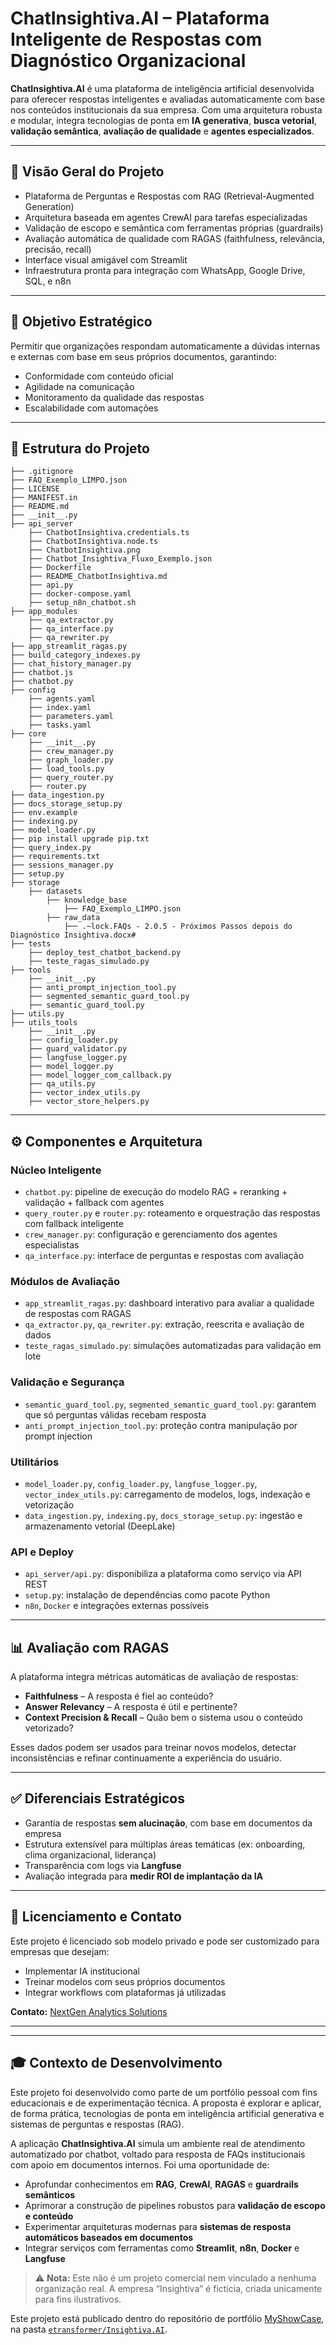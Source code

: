 # ChatInsightiva.AI – Plataforma Inteligente de Respostas com Diagnóstico Organizacional

**ChatInsightiva.AI** é uma plataforma de inteligência artificial desenvolvida para oferecer respostas inteligentes e avaliadas automaticamente com base nos conteúdos institucionais da sua empresa. Com uma arquitetura robusta e modular, integra tecnologias de ponta em **IA generativa**, **busca vetorial**, **validação semântica**, **avaliação de qualidade** e **agentes especializados**.

---

## 🚀 Visão Geral do Projeto

- Plataforma de Perguntas e Respostas com RAG (Retrieval-Augmented Generation)
- Arquitetura baseada em agentes CrewAI para tarefas especializadas
- Validação de escopo e semântica com ferramentas próprias (guardrails)
- Avaliação automática de qualidade com RAGAS (faithfulness, relevância, precisão, recall)
- Interface visual amigável com Streamlit
- Infraestrutura pronta para integração com WhatsApp, Google Drive, SQL, e n8n

---

## 🧠 Objetivo Estratégico

Permitir que organizações respondam automaticamente a dúvidas internas e externas com base em seus próprios documentos, garantindo:

- Conformidade com conteúdo oficial
- Agilidade na comunicação
- Monitoramento da qualidade das respostas
- Escalabilidade com automações

---

## 📁 Estrutura do Projeto

```
├── .gitignore
├── FAQ_Exemplo_LIMPO.json
├── LICENSE
├── MANIFEST.in
├── README.md
├── __init__.py
├── api_server
    ├── ChatbotInsightiva.credentials.ts
    ├── ChatbotInsightiva.node.ts
    ├── ChatbotInsightiva.png
    ├── Chatbot_Insightiva_Fluxo_Exemplo.json
    ├── Dockerfile
    ├── README_ChatbotInsightiva.md
    ├── api.py
    ├── docker-compose.yaml
    ├── setup_n8n_chatbot.sh
├── app_modules
    ├── qa_extractor.py
    ├── qa_interface.py
    ├── qa_rewriter.py
├── app_streamlit_ragas.py
├── build_category_indexes.py
├── chat_history_manager.py
├── chatbot.js
├── chatbot.py
├── config
    ├── agents.yaml
    ├── index.yaml
    ├── parameters.yaml
    ├── tasks.yaml
├── core
    ├── __init__.py
    ├── crew_manager.py
    ├── graph_loader.py
    ├── load_tools.py
    ├── query_router.py
    ├── router.py
├── data_ingestion.py
├── docs_storage_setup.py
├── env.example
├── indexing.py
├── model_loader.py
├── pip install upgrade pip.txt
├── query_index.py
├── requirements.txt
├── sessions_manager.py
├── setup.py
├── storage
    ├── datasets
        ├── knowledge_base
            ├── FAQ_Exemplo_LIMPO.json
        ├── raw_data
            ├── .~lock.FAQs - 2.0.5 - Próximos Passos depois do Diagnóstico Insightiva.docx#
├── tests
    ├── deploy_test_chatbot_backend.py
    ├── teste_ragas_simulado.py
├── tools
    ├── __init__.py
    ├── anti_prompt_injection_tool.py
    ├── segmented_semantic_guard_tool.py
    ├── semantic_guard_tool.py
├── utils.py
├── utils_tools
    ├── __init__.py
    ├── config_loader.py
    ├── guard_validator.py
    ├── langfuse_logger.py
    ├── model_logger.py
    ├── model_logger_com_callback.py
    ├── qa_utils.py
    ├── vector_index_utils.py
    ├── vector_store_helpers.py
```

---

## ⚙️ Componentes e Arquitetura

### Núcleo Inteligente
- `chatbot.py`: pipeline de execução do modelo RAG + reranking + validação + fallback com agentes
- `query_router.py` e `router.py`: roteamento e orquestração das respostas com fallback inteligente
- `crew_manager.py`: configuração e gerenciamento dos agentes especialistas
- `qa_interface.py`: interface de perguntas e respostas com avaliação

### Módulos de Avaliação
- `app_streamlit_ragas.py`: dashboard interativo para avaliar a qualidade de respostas com RAGAS
- `qa_extractor.py`, `qa_rewriter.py`: extração, reescrita e avaliação de dados
- `teste_ragas_simulado.py`: simulações automatizadas para validação em lote

### Validação e Segurança
- `semantic_guard_tool.py`, `segmented_semantic_guard_tool.py`: garantem que só perguntas válidas recebam resposta
- `anti_prompt_injection_tool.py`: proteção contra manipulação por prompt injection

### Utilitários
- `model_loader.py`, `config_loader.py`, `langfuse_logger.py`, `vector_index_utils.py`: carregamento de modelos, logs, indexação e vetorização
- `data_ingestion.py`, `indexing.py`, `docs_storage_setup.py`: ingestão e armazenamento vetorial (DeepLake)

### API e Deploy
- `api_server/api.py`: disponibiliza a plataforma como serviço via API REST
- `setup.py`: instalação de dependências como pacote Python
- `n8n`, `Docker` e integrações externas possíveis

---

## 📊 Avaliação com RAGAS

A plataforma integra métricas automáticas de avaliação de respostas:

- **Faithfulness** – A resposta é fiel ao conteúdo?
- **Answer Relevancy** – A resposta é útil e pertinente?
- **Context Precision & Recall** – Quão bem o sistema usou o conteúdo vetorizado?

Esses dados podem ser usados para treinar novos modelos, detectar inconsistências e refinar continuamente a experiência do usuário.

---

## ✅ Diferenciais Estratégicos

- Garantia de respostas **sem alucinação**, com base em documentos da empresa
- Estrutura extensível para múltiplas áreas temáticas (ex: onboarding, clima organizacional, liderança)
- Transparência com logs via **Langfuse**
- Avaliação integrada para **medir ROI de implantação da IA**

---

## 📄 Licenciamento e Contato

Este projeto é licenciado sob modelo privado e pode ser customizado para empresas que desejam:

- Implementar IA institucional
- Treinar modelos com seus próprios documentos
- Integrar workflows com plataformas já utilizadas

**Contato:** [NextGen Analytics Solutions](https://gokuhayda.github.io/nextgen_frontend)

---
---

## 🎓 Contexto de Desenvolvimento

Este projeto foi desenvolvido como parte de um portfólio pessoal com fins educacionais e de experimentação técnica. A proposta é explorar e aplicar, de forma prática, tecnologias de ponta em inteligência artificial generativa e sistemas de perguntas e respostas (RAG).

A aplicação **ChatInsightiva.AI** simula um ambiente real de atendimento automatizado por chatbot, voltado para resposta de FAQs institucionais com apoio em documentos internos. Foi uma oportunidade de:

- Aprofundar conhecimentos em **RAG**, **CrewAI**, **RAGAS** e **guardrails semânticos**
- Aprimorar a construção de pipelines robustos para **validação de escopo e conteúdo**
- Experimentar arquiteturas modernas para **sistemas de resposta automáticos baseados em documentos**
- Integrar serviços com ferramentas como **Streamlit**, **n8n**, **Docker** e **Langfuse**

> ⚠️ **Nota:** Este não é um projeto comercial nem vinculado a nenhuma organização real. A empresa “Insightiva” é fictícia, criada unicamente para fins ilustrativos.

Este projeto está publicado dentro do repositório de portfólio [MyShowCase](https://github.com/gokuhayda/MyShowCase), na pasta [`etransformer/Insightiva.AI`](https://github.com/gokuhayda/MyShowCase/tree/main/etransformer/Insightiva.AI).
